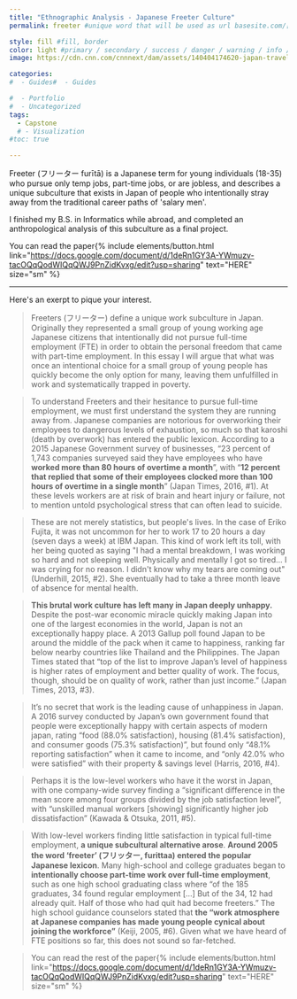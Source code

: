```yaml
---
title: "Ethnographic Analysis - Japanese Freeter Culture"
permalink: freeter #unique word that will be used as url basesite.com/[word]

style: fill #fill, border
color: light #primary / secondary / success / danger / warning / info / light / dark (choose one only)
image: https://cdn.cnn.com/cnnnext/dam/assets/140404174620-japan-travel-tips-conbini-horizontal-large-gallery.jpg

categories:
#  - Guides#  - Guides

#  - Portfolio
#  - Uncategorized
tags:
  - Capstone
  # - Visualization
#toc: true

---
```


Freeter (フリーター furītā) is a Japanese term for young individuals (18-35) who pursue only temp jobs, part-time jobs, or are jobless, and describes a unique subculture that exists in Japan of people who intentionally stray away from the traditional career paths of 'salary men'.

I finished my B.S. in Informatics while abroad, and completed an anthropological analysis of this subculture as a final project.

You can read the paper{% include elements/button.html link="https://docs.google.com/document/d/1deRn1GY3A-YWmuzv-tacOQqQodWIQqQWJ9PnZidKvxg/edit?usp=sharing" text="HERE" size="sm" %}

---

Here's an exerpt to pique your interest.

> Freeters (フリーター) define a unique work subculture in Japan. Originally they represented a small group of young working age Japanese citizens that intentionally did not pursue full-time employment (FTE) in order to obtain the personal freedom that came with part-time employment. In this essay I will argue that what was once an intentional choice for a small group of young people has quickly become the only option for many, leaving them unfulfilled in work and systematically trapped in poverty.

> To understand Freeters and their hesitance to pursue full-time employment, we must first understand the system they are running away from. Japanese companies are notorious for overworking their employees to dangerous levels of exhaustion, so much so that karoshi (death by overwork) has entered the public lexicon. According to a 2015 Japanese Government survey of businesses, “23 percent of 1,743 companies surveyed said they have employees who have **worked more than 80 hours of overtime a month**”, with “**12 percent that replied that some of their employees clocked more than 100 hours of overtime in a single month**” (Japan Times, 2016, #1). At these levels workers are at risk of brain and heart injury or failure, not to mention untold psychological stress that can often lead to suicide. 

> These are not merely statistics, but people's lives. In the case of Eriko Fujita, it was not uncommon for her to work 17 to 20 hours a day (seven days a week) at IBM Japan. This kind of work left its toll, with her being quoted as saying "I had a mental breakdown, I was working so hard and not sleeping well. Physically and mentally I got so tired... I was crying for no reason. I didn't know why my tears are coming out" (Underhill, 2015, #2). She eventually had to take a three month leave of absence for mental health.

> **This brutal work culture has left many in Japan deeply unhappy.** Despite the post-war economic miracle quickly making Japan into one of the largest economies in the world, Japan is not an exceptionally happy place. A 2013 Gallup poll found Japan to be around the middle of the pack when it came to happiness, ranking far below nearby countries like Thailand and the Philippines. The Japan Times stated that “top of the list to improve Japan’s level of happiness is higher rates of employment and better quality of work. The focus, though, should be on quality of work, rather than just income.” (Japan Times, 2013, #3). 

> It’s no secret that work is the leading cause of unhappiness in Japan. A 2016 survey conducted by Japan’s own government found that people were exceptionally happy with certain aspects of modern japan, rating “food (88.0% satisfaction), housing (81.4% satisfaction), and consumer goods (75.3% satisfaction)”, but found only “48.1% reporting satisfaction” when it came to income, and “only 42.0% who were satisfied” with their property & savings level (Harris, 2016, #4).

> Perhaps it is the low-level workers who have it the worst in Japan, with one company-wide survey finding a “significant difference in the mean score among four groups divided by the job satisfaction level”, with “unskilled manual workers [showing] significantly higher job dissatisfaction” (Kawada & Otsuka, 2011, #5). 
	
> With low-level workers finding little satisfaction in typical full-time employment, **a unique subcultural alternative arose**. __Around 2005 the word ‘freeter’ (フリッター, furittaa) entered the popular Japanese lexicon__. Many high-school and college graduates began to **intentionally choose part-time work over full-time employment**, such as one high school graduating class where “of the 185 graduates, 34 found regular employment [...] But of the 34, 12 had already quit. Half of those who had quit had become freeters.” The high school guidance counselors stated that **the “work atmosphere at Japanese companies has made young people cynical about joining the workforce”** (Keiji, 2005, #6). Given what we have heard of FTE positions so far, this does not sound so far-fetched.

> You can read the rest of the paper{% include elements/button.html link="https://docs.google.com/document/d/1deRn1GY3A-YWmuzv-tacOQqQodWIQqQWJ9PnZidKvxg/edit?usp=sharing" text="HERE" size="sm" %}